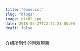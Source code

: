 ```yaml
---
title: "GameList"
slug: "blogs"
image: pic02.jpg
date: 2018-05-27T22:27:21-05:00
draft: false
---
```


介绍所制作的游戏项目
